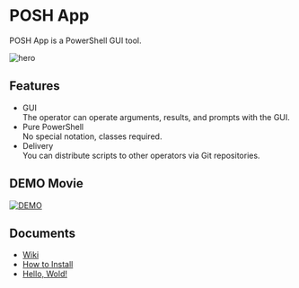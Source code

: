 # POSH App

POSH App is a PowerShell GUI tool.

![hero](https://user-images.githubusercontent.com/1011232/76868313-0e305900-68aa-11ea-9d2b-52c5527d9abc.jpg)

## Features

* GUI  
  The operator can operate arguments, results, and prompts with the GUI.
* Pure PowerShell  
  No special notation, classes required.
* Delivery  
  You can distribute scripts to other operators via Git repositories.

## DEMO Movie

[![DEMO](http://img.youtube.com/vi/GC7kRcXrPhE/0.jpg)](http://www.youtube.com/watch?v=GC7kRcXrPhE "DEMO")

## Documents

* [Wiki](https://github.com/aiplugs/poshapp/wiki)
* [How to Install](https://github.com/aiplugs/poshapp/wiki#how-to-install)
* [Hello, Wold!](https://github.com/aiplugs/poshapp/wiki/Hello,-World!)

